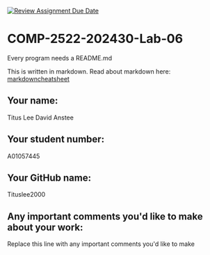 [![Review Assignment Due Date](https://classroom.github.com/assets/deadline-readme-button-22041afd0340ce965d47ae6ef1cefeee28c7c493a6346c4f15d667ab976d596c.svg)](https://classroom.github.com/a/sqF2PIyY)
# COMP-2522-202430-Lab-06

Every program needs a README.md

This is written in markdown. Read about markdown here: [markdowncheatsheet](https://www.markdownguide.org/cheat-sheet/)

## Your name:
Titus Lee
David Anstee

## Your student number:
A01057445

## Your GitHub name:
Tituslee2000

## Any important comments you'd like to make about your work:
Replace this line with any important comments you'd like to make
